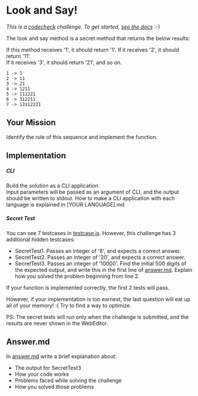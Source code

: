 # Look and Say!

*This is a [codecheck](https://app.code-check.io/openchallenges) challenge. To get started, [see the docs](https://code-check.github.io/docs/en)* :-)  

The look and say method is a secret method that returns the below results:

If this method receives '1', it should return '1'.
If it receives '2', it should return '11'.  
If it receives '3', it should return '21', and so on.
```
1 -> 1
2 -> 11
3 -> 21
4 -> 1211
5 -> 111221
6 -> 312211
7 -> 13112221
```

## Your Mission

Identify the rule of this sequence and implement the function.

## Implementation
##### CLI
Build the solution as a CLI application.  
Input parameters will be passed as an argument of CLI, and
the output should be written to stdout.
How to make a CLI application with each language is explained in [YOUR LANGUAGE].md

##### Secret Test
You can see 7 testcases in [testcase.js](test/testcase.js).
However, this challenge has 3 additional hidden testcases:

- SecretTest1. Passes an integer of '8', and expects a correct answer.
- SecretTest2. Passes an integer of '20', and expects a correct answer.
- SecretTest3. Passes an integer of '10000'. Find the initial 500 digits of the expected output, and write this in the first line of [answer.md](answer.md). Explain how you solved the problem beginning from line 2.

If your function is implemented correctly, the first 2 tests will pass.

However, if your implementation is too earnest, the last question will eat up all of your memory! :(
Try to find a way to optimize.

PS:
The secret tests will run only when the challenge is submitted,
and the results are never shown in the WebEditor.

## Answer.md
In [answer.md](answer.md) write a brief explanation about:
- The output for SecretTest3
- How your code works
- Problems faced while solving the challenge
- How you solved those problems
